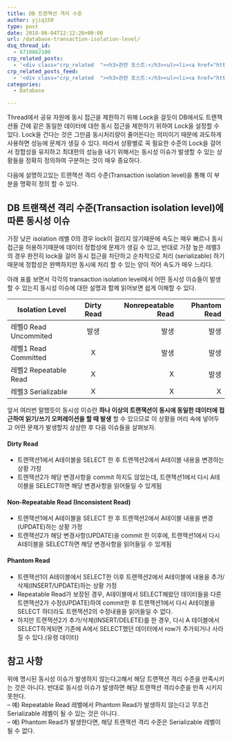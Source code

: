```yaml
---
title: DB 트랜잭션 격리 수준
author: yjiq150
type: post
date: 2018-06-04T12:12:28+00:00
url: /database-transaction-isolation-level/
dsq_thread_id:
  - 6710862100
crp_related_posts:
  - '<div class="crp_related  "><h3>관련 포스트:</h3><ul><li><a href="https://www.letmecompile.com/mysql-innodb-lock-deadlock/"     class="post-763"><span class="crp_title">MySQL InnoDB lock & deadlock 이해하기</span></a></li><li><a href="https://www.letmecompile.com/mysql-innodb-transaction-model/"     class="post-766"><span class="crp_title">MySQL InnoDB Transaction Model 이해하기</span></a></li><li><a href="https://www.letmecompile.com/mysql-innodb-auto-increment-%ec%84%b1%eb%8a%a5-%ec%b5%9c%ec%a0%81%ed%99%94/"     class="post-750"><span class="crp_title">MySQL - InnoDB Auto Increment 성능 최적화</span></a></li><li><a href="https://www.letmecompile.com/redis-cluster-sentinel-overview/"     class="post-770"><span class="crp_title">레디스 클러스터, 센티넬 구성 및 동작 방식</span></a></li><li><a href="https://www.letmecompile.com/mac-app-recommendation-for-developer/"     class="post-836"><span class="crp_title">개발자를 위한 필수 맥 앱(Mac App) 10선</span></a></li></ul><div class="crp_clear"></div></div>'
crp_related_posts_feed:
  - '<div class="crp_related  "><h3>관련 포스트:</h3><ul><li><a href="https://www.letmecompile.com/mysql-innodb-lock-deadlock/"     class="post-763"><span class="crp_title">MySQL InnoDB lock & deadlock 이해하기</span></a></li><li><a href="https://www.letmecompile.com/mysql-innodb-transaction-model/"     class="post-766"><span class="crp_title">MySQL InnoDB Transaction Model 이해하기</span></a></li><li><a href="https://www.letmecompile.com/mysql-innodb-auto-increment-%ec%84%b1%eb%8a%a5-%ec%b5%9c%ec%a0%81%ed%99%94/"     class="post-750"><span class="crp_title">MySQL - InnoDB Auto Increment 성능 최적화</span></a></li><li><a href="https://www.letmecompile.com/redis-cluster-sentinel-overview/"     class="post-770"><span class="crp_title">레디스 클러스터, 센티넬 구성 및 동작 방식</span></a></li><li><a href="https://www.letmecompile.com/mac-app-recommendation-for-developer/"     class="post-836"><span class="crp_title">개발자를 위한 필수 맥 앱(Mac App) 10선</span></a></li></ul><div class="crp_clear"></div></div>'
categories:
  - Database

---
```

Thread에서 공유 자원에 동시 접근을 제한하기 위해 Lock을 걸듯이 DB에서도 트랜잭션들 간에 같은 동일한 데이터에 대한 동시 접근을 제한하기 위하여 Lock을 설정할 수 있다. Lock을 건다는 것은 그만큼 동시처리량이 줄어든다는 의미이기 때문에 과도하게 사용하면 성능에 문제가 생길 수 있다. 따라서 상황별로 꼭 필요한 수준의 Lock을 걸어서 정합성을 유지하고 최대한의 성능을 내기 위해서는 동시성 이슈가 발생할 수 있는 상황들을 정확히 정의하여 구분하는 것이 매우 중요하다.

다음에 설명하고있는 트랜잭션 격리 수준(Transaction isolation level)을 통해 이 부분을 명확히 정의 할 수 있다.

## DB 트랜잭션 격리 수준(Transaction isolation level)에 따른 동시성 이슈

가장 낮은 isolation 레벨 0의 경우 lock이 걸리지 않기때문에 속도는 매우 빠르나 동시 접근을 허용하기때문에 데이터 정합성에 문제가 생길 수 있고, 반대로 가장 높은 레벨3의 경우 완전히 lock을 걸어 동시 접근을 차단하고 순차적으로 처리 (serializable) 하기 때문에 정합성은 완벽하지만 동시에 처리 할 수 있는 양이 적어 속도가 매우 느리다.

아래 표를 보면서 각각의 transaction isolation level에서 어떤 동시성 이슈들이 발생할 수 있는지 동시성 이슈에 대한 설명과 함께 읽어보면 쉽게 이해할 수 있다.

| Isolation Level     | Dirty Read | Nonrepeatable Read | Phantom Read |
| ------------------- |:----------:| ------------------:| ------------:|
| 레벨0 Read Uncommited |     발생     |                 발생 |           발생 |
| 레벨1 Read Committed  |     X      |                 발생 |           발생 |
| 레벨2 Repeatable Read |     X      |                  X |           발생 |
| 레벨3 Serializable    |     X      |                  X |            X |

앞서 여러번 말했듯이 동시성 이슈란 **하나 이상의 트랜잭션이 동시에 동일한 데이터에 접근하여 읽기/쓰기 오퍼레이션을 할 때 발생** 할 수 있으므로 이 상황을 머리 속에 넣어두고 어떤 문제가 발생할지 상상한 후 다음 이슈들을 살펴보자.

#### Dirty Read

  * 트랜잭션1에서 A테이블을 SELECT 한 후 트랜잭션2에서 A테이블 내용을 변경하는 상황 가정
  * 트랜잭션2가 해당 변경사항을 commit 하지도 않았는데, 트랜잭션1에서 다시 A테이블을 SELECT하면 해당 변경사항을 읽어들일 수 있게됨

#### Non-Repeatable Read (Inconsistent Read)

  * 트랜잭션1에서 A테이블을 SELECT 한 후 트랜잭션2에서 A테이블 내용을 변경(UPDATE)하는 상황 가정
  * 트랜잭션2가 해당 변경사항(UPDATE)을 commit 한 이후에, 트랜잭션1에서 다시 A테이블을 SELECT하면 해당 변경사항을 읽어들일 수 있게됨

#### Phantom Read

  * 트랜잭션1이 A테이블에서 SELECT한 이후 트랜잭션2에서 A테이블에 내용을 추가/삭제(INSERT/UPDATE)하는 상황 가정
  * Repeatable Read가 보장된 경우, A테이블에서 SELECT해왔던 데이터들을 다른 트랜잭션2가 수정(UPDATE)하여 commit한 후 트랜잭션1에서 다시 A테이블을 SELECT 하더라도 트랜잭션2의 수정내용을 읽어들일 수 없다.
  * 하지만 트랜잭션2가 추가/삭제(INSERT/DELETE)를 한 경우, 다시 A 테이블에서 SELECT하게되면 기존에 A에서 SELECT했던 데이터에서 row가 추가되거나 사라질 수 있다.(유령 데이터)

## 참고 사항

위에 명시된 동시성 이슈가 발생하지 않는다고해서 해당 트랜잭션 격리 수준을 만족시키는 것은 아니다. 반대로 동시성 이슈가 발생하면 해당 트랜잭션 격리수준을 만족 시키지 못한다.  
&#8211; 예) Repeatable Read 레벨에서 Phantom Read가 발생하지 않는다고 무조건 Serializable 레벨이 될 수 있는 것은 아니다.  
&#8211; 예) Phantom Read가 발생한다면, 해당 트랜잭션 격리 수준은 Serializable 레벨이 될 수 없다.